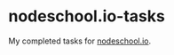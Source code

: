 nodeschool.io-tasks
===================

My completed tasks for [nodeschool.io](http://nodeschool.io/).
